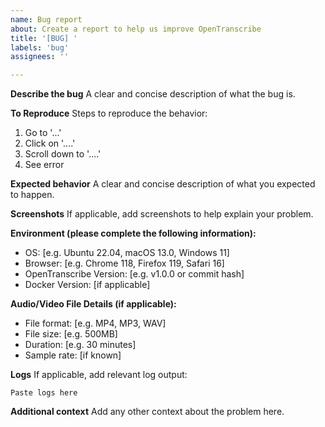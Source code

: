 ```yaml
---
name: Bug report
about: Create a report to help us improve OpenTranscribe
title: '[BUG] '
labels: 'bug'
assignees: ''

---
```


**Describe the bug**
A clear and concise description of what the bug is.

**To Reproduce**
Steps to reproduce the behavior:
1. Go to '...'
2. Click on '....'
3. Scroll down to '....'
4. See error

**Expected behavior**
A clear and concise description of what you expected to happen.

**Screenshots**
If applicable, add screenshots to help explain your problem.

**Environment (please complete the following information):**
- OS: [e.g. Ubuntu 22.04, macOS 13.0, Windows 11]
- Browser: [e.g. Chrome 118, Firefox 119, Safari 16]
- OpenTranscribe Version: [e.g. v1.0.0 or commit hash]
- Docker Version: [if applicable]

**Audio/Video File Details (if applicable):**
- File format: [e.g. MP4, MP3, WAV]
- File size: [e.g. 500MB]
- Duration: [e.g. 30 minutes]
- Sample rate: [if known]

**Logs**
If applicable, add relevant log output:
```
Paste logs here
```

**Additional context**
Add any other context about the problem here.
